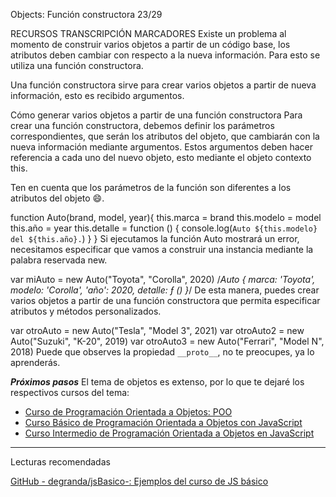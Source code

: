 Objects: Función constructora
23/29

RECURSOS
TRANSCRIPCIÓN
MARCADORES
Existe un problema al momento de construir varios objetos a partir de un código base, los atributos deben cambiar con respecto a la nueva información. Para esto se utiliza una función constructora.

Una función constructora sirve para crear varios objetos a partir de nueva información, esto es recibido argumentos.

Cómo generar varios objetos a partir de una función constructora
Para crear una función constructora, debemos definir los parámetros correspondientes, que serán los atributos del objeto, que cambiarán con la nueva información mediante argumentos. Estos argumentos deben hacer referencia a cada uno del nuevo objeto, esto mediante el objeto contexto this.

Ten en cuenta que los parámetros de la función son diferentes a los atributos del objeto 😄.

function Auto(brand, model, year){
    this.marca = brand
    this.modelo = model
    this.año = year
    this.detalle = function () {
        console.log(`Auto ${this.modelo} del ${this.año}.`)
    }
}
Si ejecutamos la función Auto mostrará un error, necesitamos especificar que vamos a construir una instancia mediante la palabra reservada new.

var miAuto = new Auto("Toyota", "Corolla", 2020)
/*Auto {
  marca: 'Toyota',
  modelo: 'Corolla',
  'año': 2020,
  detalle: ƒ ()
}*/
De esta manera, puedes crear varios objetos a partir de una función constructora que permita especificar atributos y métodos personalizados.

var otroAuto = new Auto("Tesla", "Model 3", 2021)
var otroAuto2 = new Auto("Suzuki", "K-20", 2019)
var otroAuto3 = new Auto("Ferrari", "Model N", 2018)
Puede que observes la propiedad ``__proto__``, no te preocupes, ya lo aprenderás.

***Próximos pasos***
El tema de objetos es extenso, por lo que te dejaré los respectivos cursos del tema:

- [Curso de Programación Orientada a Objetos: POO](https://platzi.com/cursos/oop/)
- [Curso Básico de Programación Orientada a Objetos con JavaScript](https://platzi.com/cursos/javascript-poo/)
- [Curso Intermedio de Programación Orientada a Objetos en JavaScript](https://platzi.com/cursos/javascript-poo-intermedio/)

----------------------------------------------------------------

Lecturas recomendadas

[GitHub - degranda/jsBasico-: Ejemplos del curso de JS básico](https://github.com/degranda/jsBasico)
